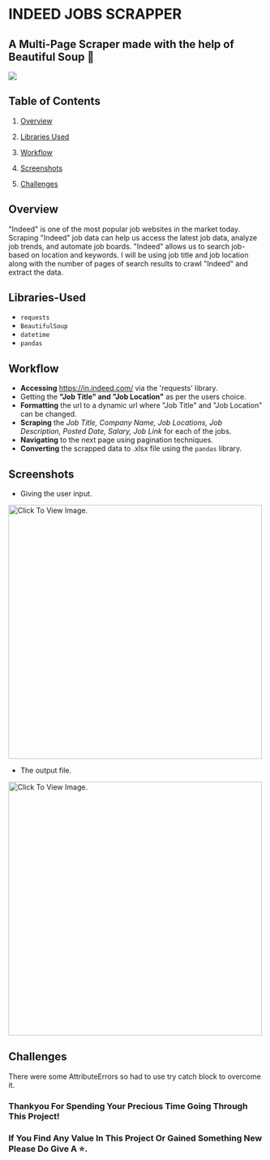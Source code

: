 
# INDEED JOBS SCRAPPER
## A Multi-Page Scraper made with the help of Beautiful Soup 🧾

![](https://media4.giphy.com/media/HOyxA78TV7ZTnLDetj/giphy.gif?cid=ecf05e475kjgcmgii8s4ry06fhdvdjk3a1wbl87wsodf1u8e&rid=giphy.gif&ct=s)

## Table of Contents

1.  [Overview](#Overview)
 
2.  [Libraries Used](#Libraries-Used)
3.  [Workflow](#Workflow)
4.  [Screenshots](#Screenshots)
5.  [Challenges](#Challenges)

## Overview

"Indeed" is one of the most popular job websites in the market today. Scraping "Indeed" job data can help us access the latest job data, analyze job trends, and automate job boards. "Indeed" allows us to search job-based on location and keywords. I will be using job title and job location along with the number of pages of search results to crawl "Indeed" and extract the data.


## Libraries-Used

-   `requests`
-   `BeautifulSoup`
-   `datetime`
-   `pandas`

## Workflow

- **Accessing** https://in.indeed.com/ via the 'requests' library.
- Getting the **"Job Title" and "Job Location"** as per the users choice.
- **Formatting** the url to a dynamic url where "Job Title" and "Job Location" can be changed.
- **Scraping** the *Job Title, Company Name, Job Locations, Job Description, Posted Date, Salary, Job Link* for each of the jobs.
- **Navigating** to the next page using pagination techniques.
- **Converting** the scrapped data to .xlsx file using the `pandas` library.

## Screenshots

- Giving the user input.

<a href="https://drive.google.com/uc?export=view&id=1JuNPE3LH2o7nFi-0-JQBSH1qbIIFH9OB"><img src="https://drive.google.com/uc?export=view&id=1JuNPE3LH2o7nFi-0-JQBSH1qbIIFH9OB" style="width: 500px; max-width: 100%; height: auto" title="Click To View Image." /></a>

- The output file.

<a href="https://drive.google.com/uc?export=view&id=1fINFJD3KfXAtgplXOmIdKDBwwsn1zOLB"><img src="https://drive.google.com/uc?export=view&id=1fINFJD3KfXAtgplXOmIdKDBwwsn1zOLB" style="width: 500px; max-width: 100%; height: auto" title="Click To View Image." /></a>


## Challenges
There were some AttributeErrors so had to use try catch block to overcome it.

### Thankyou For Spending Your Precious Time Going Through This Project!
### If You Find Any Value In This Project Or Gained Something New Please Do Give A ⭐.
